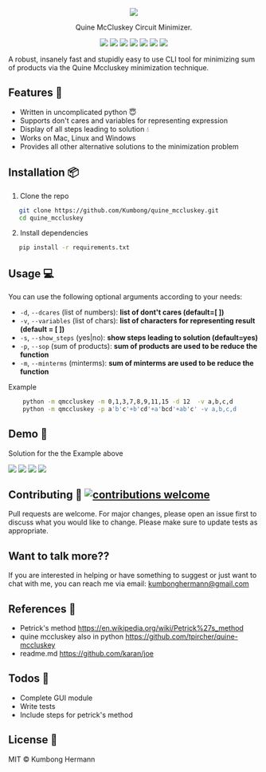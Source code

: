 <p align="center">
	<a href="https://www.hackerrank.com/profile/kumbonghermann"><img src="assets/images/circuit.jpg" ></a>
</p>
<p 
<h1 align="center">
    Quine McCluskey Circuit Minimizer.
</h1>
  <p align="center">
 <img src="https://img.shields.io/github/release/Kumbong/quine_mccluskey.svg" />
 <img src="https://img.shields.io/github/issues/Kumbong/quine_mccluskey.svg">
 <img src="https://img.shields.io/github/issues-closed-raw/Kumbong/quine_mccluskey.svg">
 <img src="https://img.shields.io/snyk/vulnerabilities/github/Kumbong/quine_mccluskey.svg">
 <img src="https://img.shields.io/github/languages/top/kumbong/quine_mccluskey.svg">
 <img src="https://img.shields.io/codefactor/grade/github/kumbong/quine_mccluskey/master.svg">
 <img src="https://travis-ci.org/Kumbong/quine_mccluskey.svg?branch=master">
 </p>

A robust, insanely fast and stupidly easy to use CLI tool for minimizing sum of products via the Quine Mccluskey minimization technique.

## Features :gem:
   * Written in uncomplicated python :innocent:
   * Supports don't cares and variables for representing expression
   * Display of all steps leading to solution :droplet:
   * Works on Mac, Linux and Windows
   * Provides all other alternative solutions to the minimization problem
   
## Installation :package:
1. Clone the repo
```bash
   git clone https://github.com/Kumbong/quine_mccluskey.git
   cd quine_mccluskey
```
2. Install dependencies
```bash
   pip install -r requirements.txt
```

## Usage :computer:
You can use the following optional arguments according to your needs: 

   * `-d`, `--dcares` (list of numbers): **list of dont't cares (default=[ ])**
   * `-v`, `--variables` (list of chars): **list of characters for representing result (default = [ ])**
   * `-s`, `--show_steps` (yes|no): **show steps leading to solution (default=yes)**
   * `-p`, `--sop` (sum of products): **sum of products are used to be reduce the function**
   * `-m`, `--minterms` (minterms): **sum of minterms are used to be reduce the function**
   
Example
```bash
    python -m qmccluskey -m 0,1,3,7,8,9,11,15 -d 12  -v a,b,c,d
    python -m qmccluskey -p a'b'c'+b'cd'+a'bcd'+ab'c' -v a,b,c,d
```
## Demo :movie_camera:
   Solution for the the Example above
   
   ![](assets/images/grouping.png)
   ![](assets/images/combining.png)
   ![](assets/images/coverage.png)
   ![](assets/images/solution.png)
   
## Contributing :gift: [![contributions welcome](https://img.shields.io/badge/contributions-welcome-brightgreen.svg?style=flat)](https://github.com/dwyl/esta/issues)
Pull requests are welcome. For major changes, please open an issue first to discuss what you would like to change.
Please make sure to update tests as appropriate.

## Want to talk more??
 If you are interested in helping or have something to suggest or just want to chat with me, you can reach me via email: kumbonghermann@gmail.com


## References :book:
* Petrick's method 
    https://en.wikipedia.org/wiki/Petrick%27s_method
* quine mccluskey also in python
    https://github.com/tpircher/quine-mccluskey
* readme.md
    https://github.com/karan/joe

## Todos :pencil:
 - Complete GUI module
 - Write tests
 - Include steps for petrick's method


License :key:
----

MIT &copy; Kumbong Hermann

